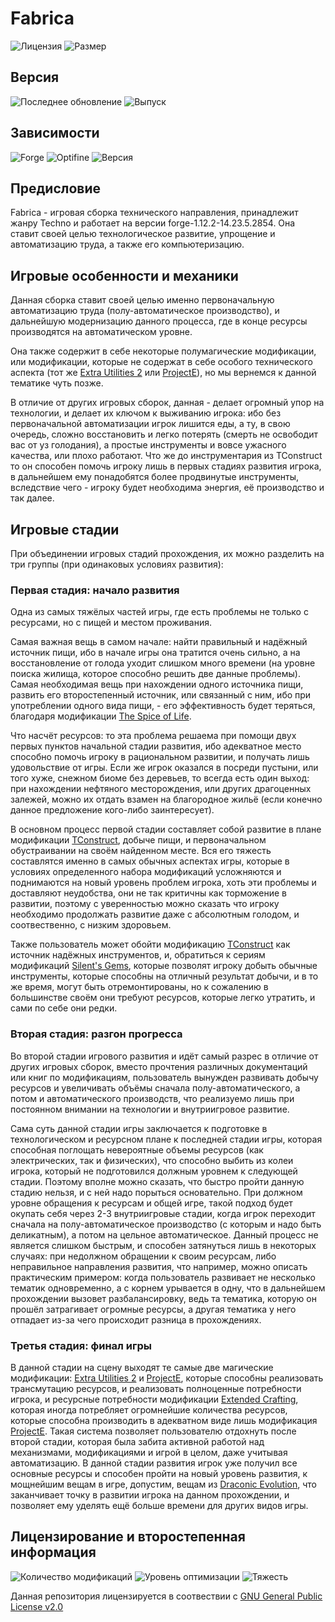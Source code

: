 # Fabrica
![Лицензия](https://img.shields.io/github/license/Avandelta/Fabrica?label=%D0%9B%D0%B8%D1%86%D0%B5%D0%BD%D0%B7%D0%B8%D1%8F&style=flat-square)
![Размер](https://img.shields.io/github/repo-size/Avandelta/Fabrica?label=%D0%A0%D0%B0%D0%B7%D0%BC%D0%B5%D1%80&style=flat-square)


## Версия

![Последнее обновление](https://img.shields.io/github/last-commit/Avandelta/Fabrica?label=%D0%9F%D0%BE%D1%81%D0%BB%D0%B5%D0%B4%D0%BD%D0%B5%D0%B5%20%D0%BE%D0%B1%D0%BD%D0%BE%D0%B2%D0%BB%D0%B5%D0%BD%D0%B8%D0%B5&style=flat-square)
![Выпуск](https://img.shields.io/github/v/release/Avandelta/Fabrica?include_prereleases&label=%D0%92%D1%8B%D0%BF%D1%83%D1%81%D0%BA&style=flat-square)

## Зависимости

![Forge](https://img.shields.io/badge/forge-14.23.5.2854-brightgreen?style=flat-square)
![Optifine](https://img.shields.io/badge/Optifine-OptiFine%201.12.2%20HD%20U%20F6%20pre1-brightgreen?style=flat-square)
![Версия](https://img.shields.io/badge/Версия-1.0.4.6-green?style=flat-square)

## Предисловие

Fabrica - игровая сборка технического направления, принадлежит жанру Techno и работает на версии forge-1.12.2-14.23.5.2854. Она ставит своей целью технологическое развитие, упрощение и автоматизацию труда, а также его компьютеризацию.

## Игровые особенности и механики

Данная сборка ставит своей целью именно первоначальную автоматизацию труда (полу-автоматическое производство), и дальнейшую модернизацию данного процесса, где в конце ресурсы производятся на автоматическом уровне. 

Она также содержит в себе некоторые полумагические модификации, или модификации, которые не содержат в себе особого технического аспекта (тот же [Extra Utilities 2](https://www.curseforge.com/minecraft/mc-mods/extra-utilities) или [ProjectE](https://www.curseforge.com/minecraft/mc-mods/projecte)), но мы вернемся к данной тематике чуть позже.

В отличие от других игровых сборок, данная - делает огромный упор на технологии, и делает их ключом к выживанию игрока: ибо без первоначальной автоматизации игрок лишится еды, а ту, в свою очередь, сложно восстановить и легко потерять (смерть не освободит вас от уз голодания), а простые инструменты и вовсе ужасного качества, или плохо работают. Что же до инструментария из TConstruct то он способен помочь игроку лишь в первых стадиях развития игрока, в дальнейшем ему понадобятся более продвинутые инструменты, вследствие чего - игроку будет необходима энергия, её производство и так далее.

## Игровые стадии

При объединении игровых стадий прохождения, их можно разделить на три группы (при одинаковых условиях развития):

### Первая стадия: начало развития

Одна из самых тяжёлых частей игры, где есть проблемы не только с ресурсами, но с пищей и местом проживания. 

Самая важная вещь в самом начале: найти правильный и надёжный источник пищи, ибо в начале игры она тратится очень сильно, а на восстановление от голода уходит слишком много времени (на уровне поиска жилища, которое способно решить две данные проблемы). Самая необходимая вещь при нахождении одного источника пищи, развить его второстепенный источник, или связанный с ним, ибо при употреблении одного вида пищи, - его эффективность будет теряться, благодаря модификации [The Spice of Life](https://www.curseforge.com/minecraft/mc-mods/the-spice-of-life).

Что насчёт ресурсов: то эта проблема решаема при помощи двух первых пунктов начальной стадии развития, ибо адекватное место способно помочь игроку в рациональном развитии, и получать лишь удовольствие от игры. Если же игрок оказался в посреди пустыни, или того хуже, снежном биоме без деревьев, то всегда есть один выход: при нахождении нефтяного месторождения, или других драгоценных залежей, можно их отдать взамен на благородное жильё (если конечно данное предложение кого-либо заинтересует).

В основном процесс первой стадии составляет собой развитие в плане модификации [TConstruct](https://www.curseforge.com/minecraft/mc-mods/tinkers-construct), добыче пищи, и первоначальном обустраивании на своём найденном месте. Вся его тяжесть составлятся именно в самых обычных аспектах игры, которые в условиях определенного набора модификаций усложняются и поднимаются на новый уровень проблем игрока, хоть эти проблемы и доставляют неудобства, они не так критичны как торможение в развитии, поэтому с уверенностью можно сказать что игроку необходимо продолжать развитие даже с абсолютным голодом, и соотвественно, с низким здоровьем.

Также пользователь может обойти модификацию [TConstruct](https://www.curseforge.com/minecraft/mc-mods/tinkers-construct) как источник надёжных инструментов, и, обратиться к сериям модификаций [Silent's Gems](https://www.curseforge.com/minecraft/mc-mods/silents-gems), которые позволят игроку добыть обычные инструменты, которые способны на отличный результат добычи, и в то же время, могут быть отремонтированы, но к сожалению в большинстве своём они требуют ресурсов, которые легко утратить, и сами по себе они редки.

### Вторая стадия: разгон прогресса

Во второй стадии игрового развития и идёт самый разрес в отличие от других игровых сборок, вместо прочтения различных документаций или книг по модификациям, пользователь вынужден развивать добычу ресурсов и увеличивать объёмы сначала полу-автоматического, а потом и автоматического производств, что реализуемо лишь при постоянном внимании на технологии и внутриигровое развитие. 

Сама суть данной стадии игры заключается к подготовке в технологическом и ресурсном плане к последней стадии игры, которая способная поглощать невероятные объемы ресурсов (как электрических, так и физических), что способно выбить из колеи игрока, который не подготовился должным уровнем к следующей стадии. Поэтому вполне можно сказать, что быстро пройти данную стадию нельзя, и с ней надо порыться основательно. При должном уровне обращения к ресурсам и общей игре, такой подход будет окупать себя через 2-3 внутриигровые стадии, когда игрок переходит сначала на полу-автоматическое производство (с которым и надо быть деликатным), а потом на цельное автоматическое. Данный процесс не является слишком быстрым, и способен затянуться лишь в некоторых случаях: при недолжном обращении к своим ресурсам, либо неправильное направления развития, что например, можно описать практическим примером: когда пользователь развивает не несколько тематик одновременно, а с корнем урывается в одну, что в дальнейшем прохождении вызовет разбалансировку, ведь та тематика, которую он прошёл затрагивает огромные ресурсы, а другая тематика у него отпадает из-за чего происходит разница в прохождениях.

### Третья стадия: финал игры

В данной стадии на сцену выходят те самые две магические модификации: [Extra Utilities 2](https://www.curseforge.com/minecraft/mc-mods/extra-utilities) и [ProjectE](https://www.curseforge.com/minecraft/mc-mods/projecte), которые способны реализовать трансмутацию ресурсов, и реализовать полноценные потребности игрока, и ресурсные потребности модификации [Extended Crafting](https://www.curseforge.com/minecraft/mc-mods/extended-crafting), которая иногда потребляет огромнейшие количества ресурсов, которые способна производить в адекватном виде лишь модификация [ProjectE](https://www.curseforge.com/minecraft/mc-mods/projecte). Такая система позволяет пользователю отдохнуть после второй стадии, которая была забита активной работой над механизмами, модификациями и игрой в целом, даже учитывая автоматизацию. В данной стадии развития игрок уже получил все основные ресурсы и способен пройти на новый уровень развития, к мощнейшим вещам в игре, допустим, вещам из [Draconic Evolution](https://www.curseforge.com/minecraft/mc-mods/draconic-evolution), что заканчивает точку в развитии игрока на данном прохождении, и позволяет ему уделять ещё больше времени для других видов игры.

## Лицензирование и второстепенная информация

![Количество модификаций](https://img.shields.io/badge/%D0%9A%D0%BE%D0%BB%D0%B8%D1%87%D0%B5%D1%81%D1%82%D0%B2%D0%BE%20%D0%BC%D0%BE%D0%B4%D0%B8%D1%84%D0%B8%D0%BA%D0%B0%D1%86%D0%B8%D0%B9-163%20\(183\)-green?style=flat-square)
![Уровень оптимизации](https://img.shields.io/badge/%D0%9E%D0%BF%D1%82%D0%B8%D0%BC%D0%B8%D0%B7%D0%B0%D1%86%D0%B8%D1%8F-A-green?style=flat-square)
![Тяжесть](https://img.shields.io/badge/%D0%A2%D1%8F%D0%B6%D0%B5%D1%81%D1%82%D1%8C-61%25-green?style=flat-square)

Данная репозитория лицензируется в соотвествии с [GNU General Public License v2.0](https://github.com/Avandelta/Fabrica/blob/master/LICENSE)
